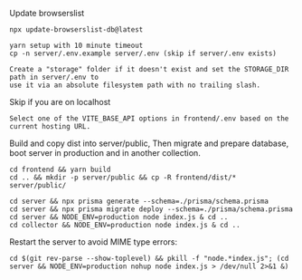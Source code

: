 Update browserslist

	npx update-browserslist-db@latest

<!-- Create a "storage" folder is #4 in BARE_METAL.md -->

	yarn setup with 10 minute timeout
	cp -n server/.env.example server/.env (skip if server/.env exists)

	Create a "storage" folder if it doesn't exist and set the STORAGE_DIR path in server/.env to
	use it via an absolute filesystem path with no trailing slash.

<!-- #5 in BARE_METAL.md -->

Skip if you are on localhost

	Select one of the VITE_BASE_API options in frontend/.env based on the current hosting URL.

Build and copy dist into server/public,
Then migrate and prepare database, boot server in production and in another collection.

	cd frontend && yarn build
	cd .. && mkdir -p server/public && cp -R frontend/dist/* server/public/

	cd server && npx prisma generate --schema=./prisma/schema.prisma
	cd server && npx prisma migrate deploy --schema=./prisma/schema.prisma
	cd server && NODE_ENV=production node index.js & cd ..
	cd collector && NODE_ENV=production node index.js & cd ..

Restart the server to avoid MIME type errors:

	cd $(git rev-parse --show-toplevel) && pkill -f "node.*index.js"; (cd server && NODE_ENV=production nohup node index.js > /dev/null 2>&1 &)